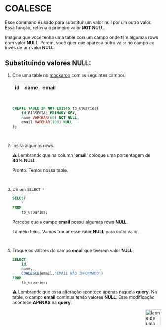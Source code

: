 # COALESCE


Esse command é usado para substituir um valor null por um outro valor.
Essa função, retorna o primeiro valor **NOT NULL**.


Imagina que você tenha uma table com um campo onde têm algumas rows com valor **NULL**. Porém, você quer que apareca outro valor no campo ao invés de um valor **NULL**.



## Substituindo valores NULL:

1. Crie uma table no <a href="https://www.mockaroo.com/">mockaroo</a> com os seguintes campos:

    | id | name | email |
    |--- |  --- |  ---  |

    <br>

    ```sql
    CREATE TABLE IF NOT EXISTS tb_usuarios(
        id BIGSERIAL PRIMARY KEY,
        name VARCHAR(60) NOT NULL,
        email VARCHAR(100) NULL
    );
    ```
<br>


2. Insira algumas rows.

    :warning: Lembrando que na column '**email**' coloque uma porcentagem de **40%** **NULL**.
    <br>

    Pronto. Temos nossa table.


<br>


3. Dê um `SELECT *`

    ```sql
    SELECT
        *
    FROM
        tb_usuarios;
    ```

    Perceba que o campo **email** possui algumas rows **NULL**.

    Tá meio feio... Vamos trocar esse valor **NULL** para outro valor.

<br>

4. Troque os valores do campo **email** que tiverem valor **NULL**:

    ```sql
    SELECT
        id,
        name,
        COALESCE(email,'EMAIL NÃO INFORMADO')
    FROM
        tb_usuarios;
    ```



    :warning: Lembrando que essa alteração acontece apenas naquela **query**. Na table, o campo **email** continua tendo valores **NULL**. Esse modificação acontece **APENAS** na **query**.


<!-- Botão para o próximo resumo em ordem sequêncial -->
<a href="https://github.com/lGabrielDev/06.postgreSQL/blob/main/2.praticando/18.primary_key.md"><img alt="Ícone de uma seta apontada para direita, representando um link para a próxima página" src="https://cdn-icons-png.flaticon.com/512/8875/8875266.png" width="50px" height="50px" align="right"></a>
